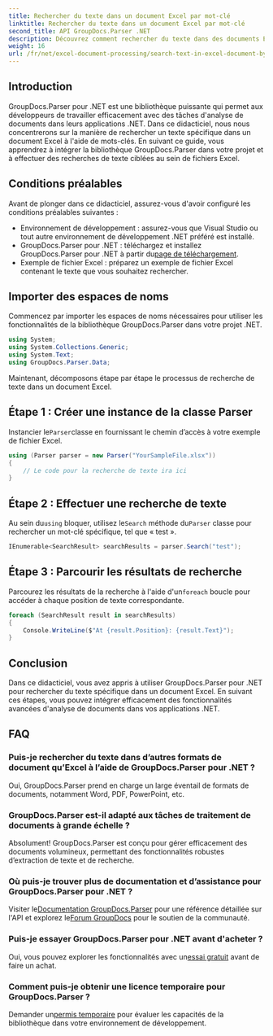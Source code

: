 ```yaml
---
title: Rechercher du texte dans un document Excel par mot-clé
linktitle: Rechercher du texte dans un document Excel par mot-clé
second_title: API GroupDocs.Parser .NET
description: Découvrez comment rechercher du texte dans des documents Excel à l'aide de GroupDocs.Parser pour .NET. Intégrez des fonctionnalités avancées de recherche de texte dans vos applications .NET.
weight: 16
url: /fr/net/excel-document-processing/search-text-in-excel-document-by-keyword/
---
```

## Introduction
GroupDocs.Parser pour .NET est une bibliothèque puissante qui permet aux développeurs de travailler efficacement avec des tâches d'analyse de documents dans leurs applications .NET. Dans ce didacticiel, nous nous concentrerons sur la manière de rechercher un texte spécifique dans un document Excel à l'aide de mots-clés. En suivant ce guide, vous apprendrez à intégrer la bibliothèque GroupDocs.Parser dans votre projet et à effectuer des recherches de texte ciblées au sein de fichiers Excel.
## Conditions préalables
Avant de plonger dans ce didacticiel, assurez-vous d'avoir configuré les conditions préalables suivantes :
- Environnement de développement : assurez-vous que Visual Studio ou tout autre environnement de développement .NET préféré est installé.
-  GroupDocs.Parser pour .NET : téléchargez et installez GroupDocs.Parser pour .NET à partir du[page de téléchargement](https://releases.groupdocs.com/parser/net/).
- Exemple de fichier Excel : préparez un exemple de fichier Excel contenant le texte que vous souhaitez rechercher.

## Importer des espaces de noms
Commencez par importer les espaces de noms nécessaires pour utiliser les fonctionnalités de la bibliothèque GroupDocs.Parser dans votre projet .NET.
```csharp
using System;
using System.Collections.Generic;
using System.Text;
using GroupDocs.Parser.Data;
```

Maintenant, décomposons étape par étape le processus de recherche de texte dans un document Excel.
## Étape 1 : Créer une instance de la classe Parser
 Instancier le`Parser`classe en fournissant le chemin d’accès à votre exemple de fichier Excel.
```csharp
using (Parser parser = new Parser("YourSampleFile.xlsx"))
{
    // Le code pour la recherche de texte ira ici
}
```
## Étape 2 : Effectuer une recherche de texte
 Au sein du`using` bloquer, utilisez le`Search` méthode du`Parser` classe pour rechercher un mot-clé spécifique, tel que « test ».
```csharp
IEnumerable<SearchResult> searchResults = parser.Search("test");
```
## Étape 3 : Parcourir les résultats de recherche
 Parcourez les résultats de la recherche à l'aide d'un`foreach` boucle pour accéder à chaque position de texte correspondante.
```csharp
foreach (SearchResult result in searchResults)
{
    Console.WriteLine($"At {result.Position}: {result.Text}");
}
```

## Conclusion
Dans ce didacticiel, vous avez appris à utiliser GroupDocs.Parser pour .NET pour rechercher du texte spécifique dans un document Excel. En suivant ces étapes, vous pouvez intégrer efficacement des fonctionnalités avancées d'analyse de documents dans vos applications .NET.

## FAQ
### Puis-je rechercher du texte dans d’autres formats de document qu’Excel à l’aide de GroupDocs.Parser pour .NET ?
Oui, GroupDocs.Parser prend en charge un large éventail de formats de documents, notamment Word, PDF, PowerPoint, etc.
### GroupDocs.Parser est-il adapté aux tâches de traitement de documents à grande échelle ?
Absolument! GroupDocs.Parser est conçu pour gérer efficacement des documents volumineux, permettant des fonctionnalités robustes d’extraction de texte et de recherche.
### Où puis-je trouver plus de documentation et d’assistance pour GroupDocs.Parser pour .NET ?
 Visiter le[Documentation GroupDocs.Parser](https://tutorials.groupdocs.com/parser/net/) pour une référence détaillée sur l'API et explorez le[Forum GroupDocs](https://forum.groupdocs.com/c/parser/17) pour le soutien de la communauté.
### Puis-je essayer GroupDocs.Parser pour .NET avant d'acheter ?
 Oui, vous pouvez explorer les fonctionnalités avec un[essai gratuit](https://releases.groupdocs.com/) avant de faire un achat.
### Comment puis-je obtenir une licence temporaire pour GroupDocs.Parser ?
 Demander un[permis temporaire](https://purchase.groupdocs.com/temporary-license/) pour évaluer les capacités de la bibliothèque dans votre environnement de développement.